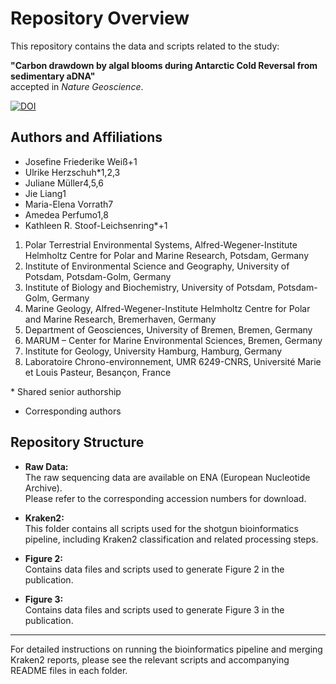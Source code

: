 # Repository Overview

This repository contains the data and scripts related to the study:

**"Carbon drawdown by algal blooms during Antarctic Cold Reversal from sedimentary aDNA"**  
accepted in *Nature Geoscience*.

[![DOI](https://zenodo.org/badge/659732467.svg)](https://doi.org/10.5281/zenodo.15705957)

## Authors and Affiliations

- Josefine Friederike Weiß+1  
- Ulrike Herzschuh*1,2,3  
- Juliane Müller4,5,6  
- Jie Liang1  
- Maria-Elena Vorrath7  
- Amedea Perfumo1,8  
- Kathleen R. Stoof-Leichsenring*+1  

1. Polar Terrestrial Environmental Systems, Alfred-Wegener-Institute Helmholtz Centre for Polar and Marine Research, Potsdam, Germany  
2. Institute of Environmental Science and Geography, University of Potsdam, Potsdam-Golm, Germany  
3. Institute of Biology and Biochemistry, University of Potsdam, Potsdam-Golm, Germany  
4. Marine Geology, Alfred-Wegener-Institute Helmholtz Centre for Polar and Marine Research, Bremerhaven, Germany  
5. Department of Geosciences, University of Bremen, Bremen, Germany  
6. MARUM – Center for Marine Environmental Sciences, Bremen, Germany  
7. Institute for Geology, University Hamburg, Hamburg, Germany  
8. Laboratoire Chrono-environnement, UMR 6249-CNRS, Université Marie et Louis Pasteur, Besançon, France  

\* Shared senior authorship  
+ Corresponding authors

## Repository Structure

- **Raw Data:**  
  The raw sequencing data are available on ENA (European Nucleotide Archive).  
  Please refer to the corresponding accession numbers for download.

- **Kraken2:**  
  This folder contains all scripts used for the shotgun bioinformatics pipeline, including Kraken2 classification and related processing steps.

- **Figure 2:**  
  Contains data files and scripts used to generate Figure 2 in the publication.

- **Figure 3:**  
  Contains data files and scripts used to generate Figure 3 in the publication.

---

For detailed instructions on running the bioinformatics pipeline and merging Kraken2 reports, please see the relevant scripts and accompanying README files in each folder.

